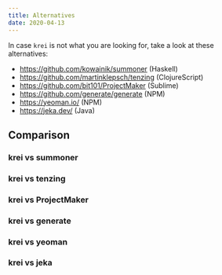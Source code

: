 ```yaml
---
title: Alternatives
date: 2020-04-13
---
```


In case `krei` is not what you are looking for, take a look at these alternatives:

- https://github.com/kowainik/summoner (Haskell)
- https://github.com/martinklepsch/tenzing (ClojureScript)
- https://github.com/bit101/ProjectMaker (Sublime)
- https://github.com/generate/generate (NPM)
- https://yeoman.io/ (NPM)
- https://jeka.dev/ (Java)

## Comparison

### krei vs summoner

### krei vs tenzing

### krei vs ProjectMaker

### krei vs generate

### krei vs yeoman

### krei vs jeka


